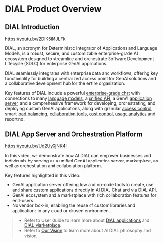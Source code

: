 # DIAL Product Overview

## DIAL Introduction

https://youtu.be/2DlK5iMJLFk

DIAL, an acronym for Deterministic Integrator of Applications and Language Models, is a robust, secure, and customizable enterprise-grade AI ecosystem designed to streamline and orchestrate Software Development Lifecycle (SDLC) for enterprise GenAI applications.

DIAL seamlessly integrates with enterprise data and workflows, offering key functionality for building a centralized access point for GenAI solutions and a collaborative development hub for the entire organization.

Key features of DIAL include a powerful [enterprise-grade chat](/docs/user-guide.md) with connections to many [language models](/docs/supported-models.md), a [unified API](https://epam-rail.com/dial_api), a GenAI [application server](/docs/architecture.md#introduction), and a comprehensive framework for developing, orchestrating, and deploying custom GenAI applications, along with granular [access control](/docs/Roles%20and%20Access%20Control/1.overview.md), smart [load balancing](/docs/tutorials/load-balancer.md), [collaboration tools](/docs/tutorials/collaboration/2.enable-publications.md), [cost control](/docs/architecture.md#rate-limits--cost-control), [usage analytics](/docs/architecture.md#analytics-realtime) and reporting.

## DIAL App Server and Orchestration Platform

https://youtu.be/Ud2UyXjNK4I

In this video, we demonstrate how AI DIAL can empower businesses and individuals by serving as a unified GenAI application server, marketplace, as well as orchestration and collaboration platform. 

Key features highlighted in this video:

* GenAI application server offering low and no-code tools to create, use and share custom applications directly in AI DIAL Chat and via DIAL API.
* GenAI ecosystem and a marketplace with rich collaboration features for end-users.
* No vendor lock-in, enabling the reuse of custom libraries and applications in any cloud or chosen environment.

> * Refer to User Guide to learn more about [DIAL applications](/docs/user-guide.md#applications-1) and [DIAL Marketplace](/docs/user-guide.md#marketplace).
> * Refer to [Our Vision](https://github.com/epam/ai-dial/blob/main/CONTRIBUTING.md#project-vision) to learn more about AI DIAL philosophy and vision.